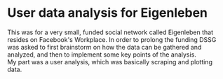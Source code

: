 # User data analysis for Eigenleben
This was for a very small, funded social network called Eigenleben that resides on Facebook's Workplace. In order to prolong the funding DSSG was asked to first brainstorm on how the data can be gathered and analyzed, and then to implement some key points of the analysis.  
My part was a user analysis, which was basically scraping and plotting data.
